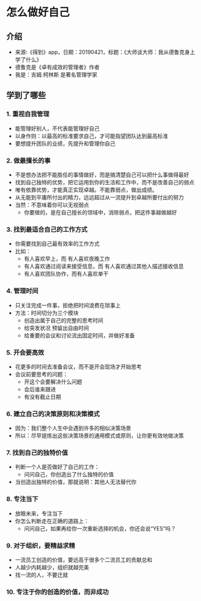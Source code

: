 # 怎么做好自己
## 介绍
- 来源:《得到》app，日期：20190421，标题：《大师谈大师：我从德鲁克身上学了什么》
- 德鲁克是《卓有成效的管理者》作者
- 我是：吉姆.柯林斯 是著名管理学家

## 学到了哪些
### 1. 重视自我管理
- 能管理好别人，不代表能管理好自己
- 以身作则：以最高的标准要求自己，才可能指望团队达到最高标准
- 要想提升团队的业绩，先提升和管理你自己

### 2. 做最擅长的事
- 不是想办法把不能胜任的事情做好，而是搞清楚自己可以把什么事做得最好
- 找到自己独特的优势，把它运用到你的生活和工作中，而不是改善自己的弱点
- 唯有依靠优势，才能真正实现卓越。不能靠弱点，做出成绩。
- 从无能到平庸所付出的精力，远远超过从一流提升到卓越所要付出的努力
- 当然：不意味着你可以无视弱点
  - 你要做的，是在自己擅长的领域中，消除弱点，把这件事越做越好

### 3. 找到最适合自己的工作方式
- 你需要找到自己最有效率的工作方式
- 比如：
  - 有人喜欢早上，而 有人喜欢夜晚工作
  - 有人喜欢通过阅读来接受信息，而 有人喜欢通过其他人描述接收信息
  - 有人喜欢团队协作，而有人喜欢单干

### 4. 管理时间
- 只关注完成一件事，拒绝把时间浪费在琐事上
- 方法：时间切分为三个模块
  - 创造出属于自己的完整的思考时间
  - 给突发状况 预留出自由时间
  - 给重要的会议和讨论流出固定时间，并做好准备

### 5. 开会要高效
- 花更多的时间去准备会议，而不是开会现场才开始思考
- 会议前要思考的问题：
  - 开这个会要解决什么问题
  - 会后谁来跟进
  - 有没有截止日期

### 6. 建立自己的决策原则和决策模式
- 因为：我们整个人生中会遇到许多的相似决策场景
- 所以：尽早提炼出这些决策场景的通用模式或原则，让你更有效地做决策

### 7. 找到自己的独特价值
- 判断一个人是否做好了自己的工作：
  - 问问自己，你创造出了什么独特的价值
- 当创造出独特的价值，那就说明：其他人无法替代你

### 8. 专注当下
- 放眼未来，专注当下
- 你怎么判断走在正确的道路上：
  - 问问自己，如果再给你一次重新选择的机会，你还会说“YES”吗？

### 9. 对于组织，要精益求精
- 一流员工创造的价值，要远高于很多个二流员工的贡献总和
- 人越少内耗越少，组织就越完美
- 找一流的人，不要迁就


### 10. 专注于你的创造的价值，而非成功

